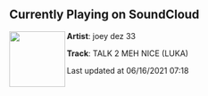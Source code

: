 ## Currently Playing on SoundCloud

[<img align="left" width="100" src="https://i1.sndcdn.com/artworks-usXKyTW0h1rhQARE-D7IBLA-t500x500.jpg">](https://soundcloud.com/joeydez33/talk-2-meh-nice-luka?in=joeydez33/sets/so-much-luv)

**Artist**: joey dez 33 

**Track**: TALK 2 MEH NICE (LUKA)

Last updated at 06/16/2021 07:18
